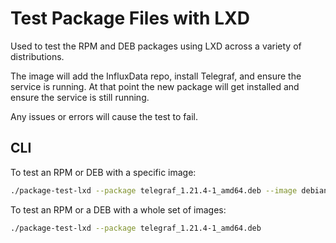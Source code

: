 # Test Package Files with LXD

Used to test the RPM and DEB packages using LXD across a variety of
distributions.

The image will add the InfluxData repo, install Telegraf, and ensure the
service is running. At that point the new package will get installed and
ensure the service is still running.

Any issues or errors will cause the test to fail.

## CLI

To test an RPM or DEB with a specific image:

```sh
./package-test-lxd --package telegraf_1.21.4-1_amd64.deb --image debian/bullseye
```

To test an RPM or a DEB with a whole set of images:

```sh
./package-test-lxd --package telegraf_1.21.4-1_amd64.deb
```
